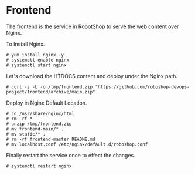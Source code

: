 # Frontend

The frontend is the service in RobotShop to serve the web content over Nginx.

To Install Nginx.

```
# yum install nginx -y
# systemctl enable nginx 
# systemctl start nginx 
```

Let's download the HTDOCS content and deploy under the Nginx path.

```
# curl -s -L -o /tmp/frontend.zip "https://github.com/roboshop-devops-project/frontend/archive/main.zip"
```

Deploy in Nginx Default Location.

```
# cd /usr/share/nginx/html
# rm -rf * 
# unzip /tmp/frontend.zip
# mv frontend-main/* .
# mv static/* .
# rm -rf frontend-master README.md
# mv localhost.conf /etc/nginx/default.d/roboshop.conf
```

Finally restart the service once to effect the changes.

```
# systemctl restart nginx 
```
